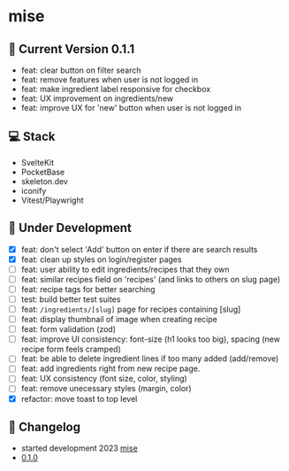 # mise

## :rocket: Current Version 0.1.1

- feat: clear button on filter search
- feat: remove features when user is not logged in
- feat: make ingredient label responsive for checkbox
- feat: UX improvement on ingredients/new
- feat: improve UX for 'new' button when user is not logged in

## :computer: Stack

- SvelteKit
- PocketBase
- skeleton.dev
- iconify
- Vitest/Playwright

## :construction: Under Development

- [x] feat: don't select 'Add' button on enter if there are search results
- [x] feat: clean up styles on login/register pages
- [ ] feat: user ability to edit ingredients/recipes that they own
- [ ] feat: similar recipes field on 'recipes' (and links to others on slug page)
- [ ] feat: recipe tags for better searching
- [ ] test: build better test suites
- [ ] feat: `/ingredients/[slug]` page for recipes containing [slug]
- [ ] feat: display thumbnail of image when creating recipe
- [ ] feat: form validation (zod)
- [ ] feat: improve UI consistency: font-size (h1 looks too big), spacing (new recipe form feels cramped)
- [ ] feat: be able to delete ingredient lines if too many added (add/remove)
- [ ] feat: add ingredients right from new recipe page.
- [ ] feat: UX consistency (font size, color, styling)
- [ ] feat: remove unecessary styles (margin, color)
- [x] refactor: move toast to top level

## :arrows_counterclockwise: Changelog

- started development 2023 [mise](https://github.com/kylehorton33/svelte-bar)
- [0.1.0](/CHANGELOG.md#010)